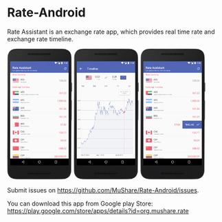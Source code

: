 # Rate-Android
Rate Assistant is an exchange rate app, which provides real time rate and exchange rate timeline.  
 
<img src="https://github.com/MuShare/Rate-Android/raw/master/Images/1.png" width="30%" /> <img src="https://github.com/MuShare/Rate-Android/raw/master/Images/2.png" width="30%" /> <img src="https://github.com/MuShare/Rate-Android/raw/master/Images/3.png" width="30%" />

Submit issues on https://github.com/MuShare/Rate-Android/issues.

You can download this app from Google play Store: https://play.google.com/store/apps/details?id=org.mushare.rate
